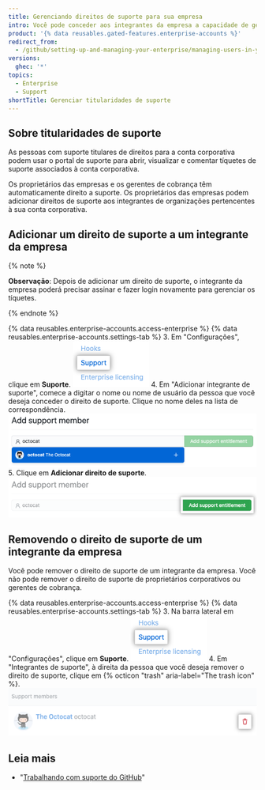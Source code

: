 ```yaml
---
title: Gerenciando direitos de suporte para sua empresa
intro: Você pode conceder aos integrantes da empresa a capacidade de gerenciar tíquetes de suporte para a conta corporativa.
product: '{% data reusables.gated-features.enterprise-accounts %}'
redirect_from:
  - /github/setting-up-and-managing-your-enterprise/managing-users-in-your-enterprise/managing-support-entitlements-for-your-enterprise
versions:
  ghec: '*'
topics:
  - Enterprise
  - Support
shortTitle: Gerenciar titularidades de suporte
---
```


## Sobre titularidades de suporte

As pessoas com suporte titulares de direitos para a conta corporativa podem usar o portal de suporte para abrir, visualizar e comentar tíquetes de suporte associados à conta corporativa.

Os proprietários das empresas e os gerentes de cobrança têm automaticamente direito a suporte. Os proprietários das empresas podem adicionar direitos de suporte aos integrantes de organizações pertencentes à sua conta corporativa.

## Adicionar um direito de suporte a um integrante da empresa

{% note %}

**Observação**: Depois de adicionar um direito de suporte, o integrante da empresa poderá precisar assinar e fazer login novamente para gerenciar os tíquetes.

{% endnote %}

{% data reusables.enterprise-accounts.access-enterprise %}
{% data reusables.enterprise-accounts.settings-tab %}
3. Em "Configurações", clique em **Suporte**. ![Item do Menu Suporte](/assets/images/help/enterprises/settings-support.png)
4. Em "Adicionar integrante de suporte", comece a digitar o nome ou nome de usuário da pessoa que você deseja conceder o direito de suporte. Clique no nome deles na lista de correspondência. ![Adicionar suporte a pesquisa titularidade](/assets/images/help/enterprises/settings-support-entitlement-search.png)
5. Clique em **Adicionar direito de suporte**. ![Adicionar botão de titularidade de suporte](/assets/images/help/enterprises/settings-support-add-entitlement.png)

## Removendo o direito de suporte de um integrante da empresa

Você pode remover o direito de suporte de um integrante da empresa. Você não pode remover o direito de suporte de proprietários corporativos ou gerentes de cobrança.

{% data reusables.enterprise-accounts.access-enterprise %}
{% data reusables.enterprise-accounts.settings-tab %}
3. Na barra lateral em "Configurações", clique em **Suporte**. ![Item do Menu Suporte](/assets/images/help/enterprises/settings-support.png)
4. Em "Integrantes de suporte", à direita da pessoa que você deseja remover o direito de suporte, clique em {% octicon "trash" aria-label="The trash icon" %}. ![Remover direito de suporte](/assets/images/help/enterprises/settings-support-remove-entitlement.png)

## Leia mais

- "[Trabalhando com suporte do GitHub](/github/working-with-github-support)"
